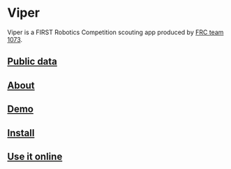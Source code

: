 # Viper

Viper is a FIRST Robotics Competition scouting app produced by [FRC team 1073](https://www.frc1073.org/).

## [Public data](https://public.viperscout.com)
## [About](/about.html)
## [Demo](/demo.html)
## [Install](/install.html)
## [Use it online](/online.html)
